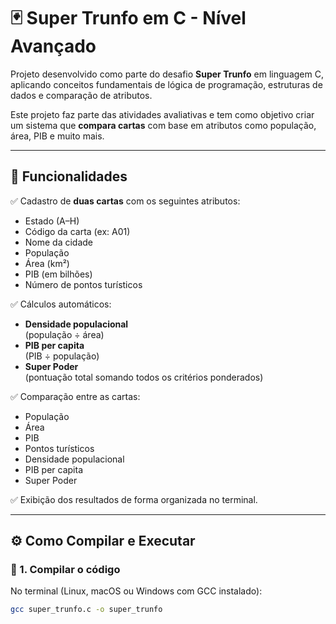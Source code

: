 # 🃏 Super Trunfo em C - Nível Avançado

Projeto desenvolvido como parte do desafio **Super Trunfo** em linguagem C, aplicando conceitos fundamentais de lógica de programação, estruturas de dados e comparação de atributos.

Este projeto faz parte das atividades avaliativas e tem como objetivo criar um sistema que **compara cartas** com base em atributos como população, área, PIB e muito mais.

---

## 🚀 Funcionalidades

✅ Cadastro de **duas cartas** com os seguintes atributos:
- Estado (A–H)
- Código da carta (ex: A01)
- Nome da cidade
- População
- Área (km²)
- PIB (em bilhões)
- Número de pontos turísticos

✅ Cálculos automáticos:
- **Densidade populacional**  
  (população ÷ área)
- **PIB per capita**  
  (PIB ÷ população)
- **Super Poder**  
  (pontuação total somando todos os critérios ponderados)

✅ Comparação entre as cartas:
- População  
- Área  
- PIB  
- Pontos turísticos  
- Densidade populacional  
- PIB per capita  
- Super Poder  

✅ Exibição dos resultados de forma organizada no terminal.

---

## ⚙️ Como Compilar e Executar

### 🧱 1. Compilar o código

No terminal (Linux, macOS ou Windows com GCC instalado):

```bash
gcc super_trunfo.c -o super_trunfo
